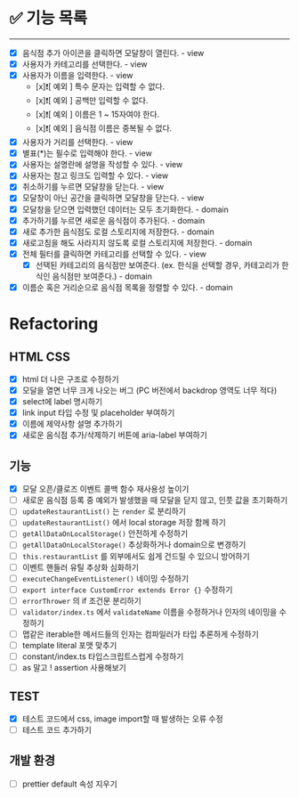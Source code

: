 # ✅ 기능 목록

---

- [x] 음식점 추가 아이콘을 클릭하면 모달창이 열린다. - view
- [x] 사용자가 카테고리를 선택한다. - view
- [x] 사용자가 이름을 입력한다. - view
  - [x]❗[ 예외 ] 특수 문자는 입력할 수 없다.
  - [x]❗[ 예외 ] 공백만 입력할 수 없다.
  - [x]❗[ 예외 ] 이름은 1 ~ 15자여야 한다.
  - [x]❗[ 예외 ] 음식점 이름은 중복될 수 없다.
- [x] 사용자가 거리를 선택한다. - view
- [x] 별표(\*)는 필수로 입력해야 한다. - view
- [x] 사용자는 설명란에 설명을 작성할 수 있다. - view
- [x] 사용자는 참고 링크도 입력할 수 있다. - view
- [x] 취소하기를 누르면 모달창을 닫는다. - view
- [x] 모달창이 아닌 공간을 클릭하면 모달창을 닫는다. - view
- [x] 모달창을 닫으면 입력했던 데이터는 모두 초기화한다. - domain
- [x] 추가하기를 누르면 새로운 음식점이 추가된다. - domain
- [x] 새로 추가한 음식점도 로컬 스토리지에 저장한다. - domain
- [x] 새로고침을 해도 사라지지 않도록 로컬 스토리지에 저장한다. - domain
- [x] 전체 필터를 클릭하면 카테고리를 선택할 수 있다. - view
  - [x] 선택된 카테고리의 음식점만 보여준다. (ex. 한식을 선택할 경우, 카테고리가 한식인 음식점만 보여준다.) - domain
- [x] 이름순 혹은 거리순으로 음식점 목록을 정렬할 수 있다. - domain

# Refactoring

## HTML CSS

- [x] html 더 나은 구조로 수정하기
- [x] 모달을 열면 너무 크게 나오는 버그 (PC 버전에서 backdrop 영역도 너무 적다)
- [x] select에 label 명시하기
- [x] link input 타입 수정 및 placeholder 부여하기
- [x] 이름에 제약사항 설명 추가하기
- [x] 새로운 음식점 추가/삭제하기 버튼에 aria-label 부여하기

## 기능

- [x] 모달 오픈/클로즈 이벤트 콜백 함수 재사용성 높이기
- [ ] 새로운 음식점 등록 중 예외가 발생했을 때 모달을 닫지 않고, 인풋 값을 초기화하기
- [ ] `updateRestaurantList()` 는 `render` 로 분리하기
- [ ] `updateRestaurantList()` 에서 local storage 저장 함께 하기
- [ ] `getAllDataOnLocalStorage()` 안전하게 수정하기
- [ ] `getAllDataOnLocalStorage()` 추상화하거나 domain으로 변경하기
- [ ] `this.restaurantList` 를 외부에서도 쉽게 건드릴 수 있으니 방어하기
- [ ] 이벤트 핸들러 유틸 추상화 심화하기
- [ ] `executeChangeEventListener()` 네이밍 수정하기
- [ ] `export interface CustomError extends Error {}` 수정하기
- [ ] `errorThrower` 의 if 조건문 분리하기
- [ ] `validator/index.ts` 에서 `validateName` 이름을 수정하거나 인자의 네이밍을 수정하기
- [ ] 맵같은 iterable한 메서드들의 인자는 컴파일러가 타입 추론하게 수정하기
- [ ] template literal 포맷 맞추기
- [ ] constant/index.ts 타입스크립트스럽게 수정하기
- [ ] as 말고 ! assertion 사용해보기

## TEST

- [x] 테스트 코드에서 css, image import할 때 발생하는 오류 수정
- [ ] 테스트 코드 추가하기

## 개발 환경

- [ ] prettier default 속성 지우기
